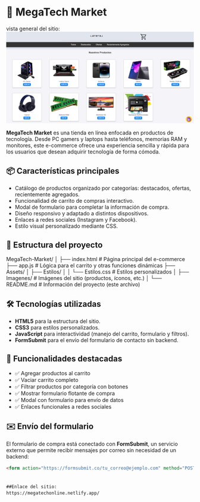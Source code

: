 
# 🛒 MegaTech Market
vista general del sitio:
![Vista general](Assets/captures/vista-general.png)

**MegaTech Market** es una tienda en línea enfocada en productos de tecnología. Desde PC gamers y laptops hasta teléfonos, memorias RAM y monitores, este e-commerce ofrece una experiencia sencilla y rápida para los usuarios que desean adquirir tecnología de forma cómoda.

## 📦 Características principales

- Catálogo de productos organizado por categorías: destacados, ofertas, recientemente agregados.
- Funcionalidad de carrito de compras interactivo.
- Modal de formulario para completar la información de compra.
- Diseño responsivo y adaptado a distintos dispositivos.
- Enlaces a redes sociales (Instagram y Facebook).
- Estilo visual personalizado mediante CSS.

## 📁 Estructura del proyecto
MegaTech-Market/ │ ├── index.html # Página principal del e-commerce ├── app.js # Lógica para el carrito y otras funciones dinámicas ├── Assets/ │ ├── Estilos/ │ │ └── Estilos.css # Estilos personalizados │ ├── Imagenes/ # Imágenes del sitio (productos, íconos, etc.) │ └── README.md # Información del proyecto (este archivo)


## 🛠️ Tecnologías utilizadas

- **HTML5** para la estructura del sitio.
- **CSS3** para estilos personalizados.
- **JavaScript** para interactividad (manejo del carrito, formulario y filtros).
- **FormSubmit** para el envío del formulario de contacto sin backend.

## 📲 Funcionalidades destacadas

- ✅ Agregar productos al carrito
- ✅ Vaciar carrito completo
- ✅ Filtrar productos por categoría con botones
- ✅ Mostrar formulario flotante de compra
- ✅ Modal con formulario para envío de datos
- ✅ Enlaces funcionales a redes sociales




## ✉️ Envío del formulario

El formulario de compra está conectado con **FormSubmit**, un servicio externo que permite recibir mensajes por correo sin necesidad de un backend:

```html
<form action="https://formsubmit.co/tu_correo@ejemplo.com" method="POST">


##Enlace del sitio:
https://megatechonline.netlify.app/


